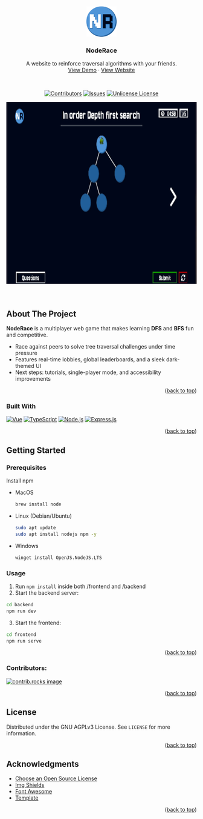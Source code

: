 <a id="readme-top"></a>



<!-- PROJECT LOGO -->
<br />
<div align="center">
  <a href="https://github.com/Team-GitGud/node-race">
    <img src="./frontend/src/assets/logo.png" alt="Logo" width="80" height="80">
  </a>

  <h3 align="center">NodeRace</h3>

  <p align="center">
    A website to reinforce traversal algorithms with your friends.
    <br />
    <a href="https://www.youtube.com/watch?v=c90IWaukNnI">View Demo</a>
    &middot;
    <a href="https://noderace.online">View Website</a>
  </p>
</div>
</br>

<div align=center>
  
  [![Contributors][contributors-shield]][contributors-url] [![Issues][issues-shield]][issues-url] [![Unlicense License][license-shield]][license-url]
  
</div>

<!-- ABOUT THE PROJECT -->
<div align="center">
   <img src="./docs/images/question-answering.gif" alt="Demo Gif" width="720" height="480">
</div>

</br>
</br>

## About The Project  

**NodeRace** is a multiplayer web game that makes learning **DFS** and **BFS** fun and competitive.  

- Race against peers to solve tree traversal challenges under time pressure  
- Features real-time lobbies, global leaderboards, and a sleek dark-themed UI  
- Next steps: tutorials, single-player mode, and accessibility improvements  

<p align="right">(<a href="#readme-top">back to top</a>)</p>


### Built With  

[![Vue][Vue.js]][Vue-url]
[![TypeScript][TypeScript.js]][TypeScript-url]
[![Node.js][Node.js]][Node-url]
[![Express.js][Express.js]][Express-url]
<p align="right">(<a href="#readme-top">back to top</a>)</p>



<!-- GETTING STARTED -->
## Getting Started
### Prerequisites
Install npm
* MacOS
  ```sh
  brew install node
  ```
* Linux (Debian/Ubuntu)
  ```sh
  sudo apt update
  sudo apt install nodejs npm -y
  ```
* Windows
  ```sh
  winget install OpenJS.NodeJS.LTS
  ```

### Usage
1. Run ```npm install``` inside both /frontend and /backend
2. Start the backend server:
```sh
cd backend
npm run dev
```
3. Start the frontend:
```sh
cd frontend
npm run serve
```

<p align="right">(<a href="#readme-top">back to top</a>)</p>

### Contributors:

<a href="https://github.com/othneildrew/Best-README-Template/graphs/contributors">
  <img src="https://contrib.rocks/image?repo=Team-GitGud/node-race" alt="contrib.rocks image" />
</a>

<p align="right">(<a href="#readme-top">back to top</a>)</p>



<!-- LICENSE -->
## License

Distributed under the GNU AGPLv3 License. See `LICENSE` for more information.

<p align="right">(<a href="#readme-top">back to top</a>)</p>


<!-- ACKNOWLEDGMENTS -->
## Acknowledgments

* [Choose an Open Source License](https://choosealicense.com)
* [Img Shields](https://shields.io)
* [Font Awesome](https://fontawesome.com)
* [Template](https://github.com/othneildrew/Best-README-Template)

<p align="right">(<a href="#readme-top">back to top</a>)</p>



<!-- MARKDOWN LINKS & IMAGES -->
[contributors-shield]: https://img.shields.io/badge/Contributers-6-blue
[contributors-url]: https://github.com/Team-GitGud/node-race/graphs/contributors
[issues-shield]: https://img.shields.io/github/issues/Team-GitGud/node-race
[issues-url]: https://github.com/Team-GitGud/node-race/issues
[license-shield]: https://img.shields.io/badge/License-GNU%20AGPLv3-blue
[license-url]: https://github.com/Team-GitGud/node-race/blob/main/LICENSE

[Vue.js]: https://img.shields.io/badge/Vue.js-35495E?style=for-the-badge&logo=vuedotjs&logoColor=4FC08D
[Vue-url]: https://vuejs.org/

[Node.js]: https://img.shields.io/badge/Node.js-43853D?style=for-the-badge&logo=nodedotjs&logoColor=white
[Node-url]: https://nodejs.org/

[Express.js]: https://img.shields.io/badge/Express.js-000000?style=for-the-badge&logo=express&logoColor=white
[Express-url]: https://expressjs.com/

[TypeScript.js]: https://img.shields.io/badge/TypeScript-007ACC?style=for-the-badge&logo=typescript&logoColor=white
[TypeScript-url]: https://www.typescriptlang.org/
[product-screenshot]: docs/images/question-answering.gif
